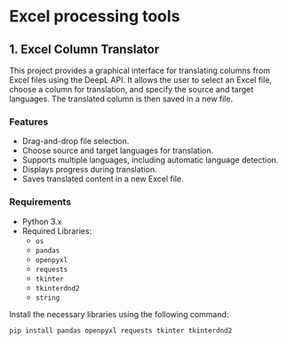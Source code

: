 # Excel processing tools

## 1. Excel Column Translator
This project provides a graphical interface for translating columns from Excel files using the DeepL API. It allows the user to select an Excel file, choose a column for translation, and specify the source and target languages. The translated column is then saved in a new file.

### Features
- Drag-and-drop file selection.
- Choose source and target languages for translation.
- Supports multiple languages, including automatic language detection.
- Displays progress during translation.
- Saves translated content in a new Excel file.

### Requirements
- Python 3.x
- Required Libraries:
  - `os`
  - `pandas`
  - `openpyxl`
  - `requests`
  - `tkinter`
  - `tkinterdnd2`
  - `string`

Install the necessary libraries using the following command:
```bash
pip install pandas openpyxl requests tkinter tkinterdnd2
